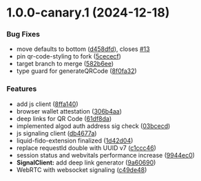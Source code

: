 # 1.0.0-canary.1 (2024-12-18)


### Bug Fixes

* move defaults to bottom ([d458dfd](https://github.com/algorandfoundation/liquid-auth-js/commit/d458dfdb86ba50262be39c2a09f07692d46aabd4)), closes [#13](https://github.com/algorandfoundation/liquid-auth-js/issues/13)
* pin qr-code-styling to fork ([5cececf](https://github.com/algorandfoundation/liquid-auth-js/commit/5cececfcdda386dc8b4eff28cbfbd0e803403cb3))
* target branch to merge ([582b6ee](https://github.com/algorandfoundation/liquid-auth-js/commit/582b6ee07f9a168cc848fa5e93c415d0c90575c1))
* type guard for generateQRCode ([8f0fa32](https://github.com/algorandfoundation/liquid-auth-js/commit/8f0fa3263e8c7d9bef7934ddbd932946f5f7c589))


### Features

* add js client ([8ffa140](https://github.com/algorandfoundation/liquid-auth-js/commit/8ffa140658f58e9bbaf69a93f5aa20908a61d84d))
* browser wallet attestation ([306b4aa](https://github.com/algorandfoundation/liquid-auth-js/commit/306b4aace9ac844f7635dd2a1c0f4bec928be577))
* deep links for QR Code ([61df8da](https://github.com/algorandfoundation/liquid-auth-js/commit/61df8da196c9267ab1688791dd1aaa8eab1af0d5))
* implemented algod auth address sig check ([03bcecd](https://github.com/algorandfoundation/liquid-auth-js/commit/03bcecd423755a1ba0b404b0fdcb8bc565bd73ca))
* js signaling client ([db4677a](https://github.com/algorandfoundation/liquid-auth-js/commit/db4677a94dd0f045efb50de2adf78343e8fd9b26))
* liquid-fido-extension finalized ([1d42d04](https://github.com/algorandfoundation/liquid-auth-js/commit/1d42d043ec04e3e8490cec29ec0d7c6c0350dd99))
* replace requestId double with UUID v7 ([c1ccc46](https://github.com/algorandfoundation/liquid-auth-js/commit/c1ccc4651f5b12222061e929eac042e9eab51dac))
* session status and webvitals performance increase ([9944ec0](https://github.com/algorandfoundation/liquid-auth-js/commit/9944ec0a2a050bc0bd09d8d4155d88d9fe4088b4))
* **SignalClient:** add deep link generator ([9a60690](https://github.com/algorandfoundation/liquid-auth-js/commit/9a60690bad97adc4ef0b8ba3768d3a7fd88409b1))
* WebRTC with websocket signaling ([c49de48](https://github.com/algorandfoundation/liquid-auth-js/commit/c49de48f0e6d87f5851d515e232cf72aac823905))
